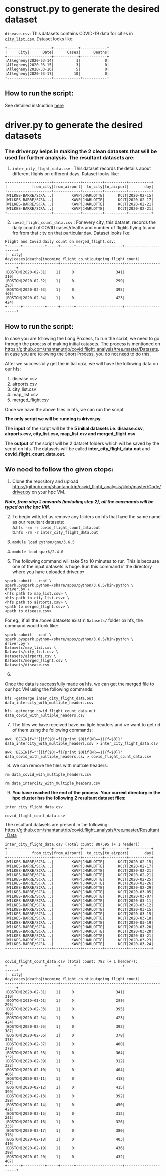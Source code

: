 # construct.py to generate the desired dataset #

`disease.csv`: This datasets contains COVID-19 data for cities in [`city_list.csv`](https://github.com/shantanutrip/covid_flight_analysis/blob/master/Datasets/city_list.csv).
Dataset looks like:
```
+--------------------+-----------+------------+    
|     City|      Date|      Cases|      Deaths|
+--------------------+-----------+------------+
|Allegheny|2020-03-14|          1|           0|
|Allegheny|2020-03-15|          3|           0|
|Allegheny|2020-03-16|          5|           0|
|Allegheny|2020-03-17|         10|           0|
+--------------------+------------+-----------+
```

## How to run the script: ##
See detailed instruction [here](https://github.com/shantanutrip/covid_flight_analysis/tree/master/Datasets#diseasecsv)

# driver.py to generate the desired datasets #

### The driver.py helps in making the 2 clean datasets that will be used for further analysis. The resultant datasets are: ###

1. `inter_city_flight_data.csv` : This dataset records the details about different flights on different days. 
Dataset looks like:
```
+--------------------+------------+---------+----------+----------+             
|           from_city|from_airport|  to_city|to_airport|       day|
+--------------------+------------+---------+----------+----------+
|WILKES-BARRE/SCRA...|        KAVP|CHARLOTTE|      KCLT|2020-02-15|
|WILKES-BARRE/SCRA...|        KAVP|CHARLOTTE|      KCLT|2020-02-17|
|WILKES-BARRE/SCRA...|        KAVP|CHARLOTTE|      KCLT|2020-02-21|
|WILKES-BARRE/SCRA...|        KAVP|CHARLOTTE|      KCLT|2020-02-21|
+--------------------+------------+---------+----------+----------+
```

2. `covid_flight_count_data.csv` : For every city, this dataset, records the daily count of COVID cases/deaths and number of flights flying to and fro from that city on that particular day. 
Dataset looks like:

```
Flight and Covid daily count on merged_flight.csv:
+------+----------+-----+------+---------------------+---------------------+    
|  city|       day|cases|deaths|incoming_flight_count|outgoing_flight_count|
+------+----------+-----+------+---------------------+---------------------+
|BOSTON|2020-02-01|    1|     0|                  341|                  310|
|BOSTON|2020-02-02|    1|     0|                  299|                  293|
|BOSTON|2020-02-03|    1|     0|                  395|                  405|
|BOSTON|2020-02-04|    1|     0|                  423|                  424|
+------+----------+-----+------+---------------------+---------------------+
```

## How to run the script: ##

In case you are following the Long Process, to run the script, we need to go through the process of making initial datasets. The process is mentioned on https://github.com/shantanutrip/covid_flight_analysis/tree/master/Datasets. In case you are following the Short Process, you do not need to do this.

After we successfully get the initial data, we will have the following data on our hfs:
1. disease.csv
2. airports.csv
3. city_list.csv
4. map_list.csv
5. merged_flight.csv

Once we have the above files in hfs, we can run the script.

**The only script we will be running is driver.py.**

The **input** of the script will be the **5 initial datasets i.e. disease.csv, airports.csv, city_list.csv, map_list.csv and merged_flight.csv**.

The **output** of the script will be 2 dataset folders which will  be saved by the script on hfs. The datasets will be called **inter_city_flight_data.out** and **covid_flight_count_data.out**.

## We need to follow the given steps: ##

1. Clone the repository and upload https://github.com/shantanutrip/covid_flight_analysis/blob/master/Code/driver.py on your hpc VM. 

***Note, from step 2 onwards (including step 2), all the commands will be typed on the hpc VM.***

2. To begin with, let us remove any folders on hfs that have the same name as our resultant datasets: <br>
  a.```hfs -rm -r covid_flight_count_data.out```  <br>
  b.```hfs -rm -r inter_city_flight_data.out``` <br>

3. ```module load python/gnu/3.6.5``` <br>
4. ```module load spark/2.4.0``` <br>

5. The following command will take 5 to 10 minutes to run. This is because one of the input datasets is huge. Run this command in the directory where you have uploaded driver.py <br>

```
spark-submit --conf \
spark.pyspark.python=/share/apps/python/3.6.5/bin/python \
driver.py \
<hfs path to map_list.csv> \
<hfs path to city_list.csv> \
<hfs path to airports.csv> \
<path to merged_flight.csv> \
<path to disease.csv>
```

For eg., if all the above datasets exist in ```Datasets/``` folder on hfs, the command would look like: <br>

```
spark-submit --conf \
spark.pyspark.python=/share/apps/python/3.6.5/bin/python \
driver.py \
Datasets/map_list.csv \
Datasets/city_list.csv \
Datasets/airports.csv \
Datasets/merged_flight.csv \
Datasets/disease.csv
```

6.
Once the data is successfully made on hfs, we can get the merged file to our hpc VM using the following commands: <br>

```hfs -getmerge inter_city_flight_data.out data_intercity_with_multiple_headers.csv``` <br>

```hfs -getmerge covid_flight_count_data.out data_covid_with_multiple_headers.csv``` <br>

7. The files we have received have multiple headers and we want to get rid of them using the following commands: <br>

```awk 'BEGIN{f=""}{if($0!=f){print $0}if(NR==1){f=$0}}' data_intercity_with_multiple_headers.csv > inter_city_flight_data.csv```

```awk 'BEGIN{f=""}{if($0!=f){print $0}if(NR==1){f=$0}}' data_covid_with_multiple_headers.csv > covid_flight_count_data.csv```

8. We can remove the files with multiple headers: <br>

```rm data_covid_with_multiple_headers.csv``` <br>

```rm data_intercity_with_multiple_headers.csv``` <br>

9. **You have reached the end of the process. Your current directory in the hpc cluster has the following 2 resultant dataset files:** <br>

```inter_city_flight_data.csv``` <br>

```covid_flight_count_data.csv``` <br>

The resultant datasets are present in the following:
https://github.com/shantanutrip/covid_flight_analysis/tree/master/Resultant_Data <br>


```
inter_city_flight_data.csv (Total count: 887595 (+ 1 header))
+--------------------+------------+---------+----------+----------+             
|           from_city|from_airport|  to_city|to_airport|       day|
+--------------------+------------+---------+----------+----------+
|WILKES-BARRE/SCRA...|        KAVP|CHARLOTTE|      KCLT|2020-02-15|
|WILKES-BARRE/SCRA...|        KAVP|CHARLOTTE|      KCLT|2020-02-17|
|WILKES-BARRE/SCRA...|        KAVP|CHARLOTTE|      KCLT|2020-02-21|
|WILKES-BARRE/SCRA...|        KAVP|CHARLOTTE|      KCLT|2020-02-21|
|WILKES-BARRE/SCRA...|        KAVP|CHARLOTTE|      KCLT|2020-02-25|
|WILKES-BARRE/SCRA...|        KAVP|CHARLOTTE|      KCLT|2020-02-26|
|WILKES-BARRE/SCRA...|        KAVP|CHARLOTTE|      KCLT|2020-02-29|
|WILKES-BARRE/SCRA...|        KAVP|CHARLOTTE|      KCLT|2020-03-05|
|WILKES-BARRE/SCRA...|        KAVP|CHARLOTTE|      KCLT|2020-03-07|
|WILKES-BARRE/SCRA...|        KAVP|CHARLOTTE|      KCLT|2020-03-11|
|WILKES-BARRE/SCRA...|        KAVP|CHARLOTTE|      KCLT|2020-03-12|
|WILKES-BARRE/SCRA...|        KAVP|CHARLOTTE|      KCLT|2020-03-15|
|WILKES-BARRE/SCRA...|        KAVP|CHARLOTTE|      KCLT|2020-03-15|
|WILKES-BARRE/SCRA...|        KAVP|CHARLOTTE|      KCLT|2020-03-18|
|WILKES-BARRE/SCRA...|        KAVP|CHARLOTTE|      KCLT|2020-03-19|
|WILKES-BARRE/SCRA...|        KAVP|CHARLOTTE|      KCLT|2020-03-20|
|WILKES-BARRE/SCRA...|        KAVP|CHARLOTTE|      KCLT|2020-03-20|
|WILKES-BARRE/SCRA...|        KAVP|CHARLOTTE|      KCLT|2020-03-21|
|WILKES-BARRE/SCRA...|        KAVP|CHARLOTTE|      KCLT|2020-03-23|
|WILKES-BARRE/SCRA...|        KAVP|CHARLOTTE|      KCLT|2020-03-24|
+--------------------+------------+---------+----------+----------+


covid_flight_count_data.csv (Total count: 782 (+ 1 header)):
+------+----------+-----+------+---------------------+---------------------+    
|  city|       day|cases|deaths|incoming_flight_count|outgoing_flight_count|
+------+----------+-----+------+---------------------+---------------------+
|BOSTON|2020-02-01|    1|     0|                  341|                  310|
|BOSTON|2020-02-02|    1|     0|                  299|                  293|
|BOSTON|2020-02-03|    1|     0|                  395|                  405|
|BOSTON|2020-02-04|    1|     0|                  423|                  424|
|BOSTON|2020-02-05|    1|     0|                  392|                  387|
|BOSTON|2020-02-06|    1|     0|                  378|                  378|
|BOSTON|2020-02-07|    1|     0|                  400|                  378|
|BOSTON|2020-02-08|    1|     0|                  364|                  332|
|BOSTON|2020-02-09|    1|     0|                  312|                  322|
|BOSTON|2020-02-10|    1|     0|                  404|                  406|
|BOSTON|2020-02-11|    1|     0|                  418|                  397|
|BOSTON|2020-02-12|    1|     0|                  415|                  399|
|BOSTON|2020-02-13|    1|     0|                  392|                  388|
|BOSTON|2020-02-14|    1|     0|                  450|                  421|
|BOSTON|2020-02-15|    1|     0|                  312|                  282|
|BOSTON|2020-02-16|    1|     0|                  326|                  335|
|BOSTON|2020-02-17|    1|     0|                  380|                  376|
|BOSTON|2020-02-18|    1|     0|                  403|                  410|
|BOSTON|2020-02-19|    1|     0|                  436|                  398|
|BOSTON|2020-02-20|    1|     0|                  432|                  407|
+------+----------+-----+------+---------------------+---------------------+

```
